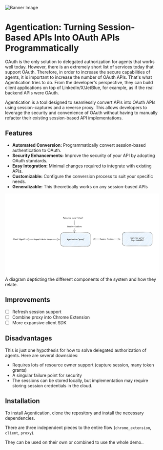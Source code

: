 ![Banner Image](banner.png)

# Agentication: Turning Session-Based APIs Into OAuth APIs Programmatically

OAuth is the only solution to delegated authorization for agents that works well today. However, there is an extremely short list of services today that support OAuth. Therefore, in order to increase the secure capabilities of agents, it is important to increase the number of OAuth APIs. That's what Agentication tries to do. From the developer's perspective, they can build client applications on top of LinkedIn/X/JetBlue, for example, as if the real backend APIs were OAuth.

Agentication is a tool designed to seamlessly convert APIs into OAuth APIs using session-captures and a reverse proxy. This allows developers to leverage the security and convenience of OAuth without having to manually refactor their existing session-based API implementations.

## Features

- **Automated Conversion:** Programmatically convert session-based authentication to OAuth.
- **Security Enhancements:** Improve the security of your API by adopting OAuth standards.
- **Easy Integration:** Minimal changes required to integrate with existing APIs.
- **Customizable:** Configure the conversion process to suit your specific needs.
- **Generalizable:** This theoretically works on any session-based APIs

![Diagram](diagram.png)
A diagram depticting the different components of the system and how they relate.

## Improvements

- [ ] Refresh session support
- [ ] Combine proxy into Chrome Extension
- [ ] More expansive client SDK

## Disadvantages

This is just one hypothesis for how to solve delegated authorization of agents. Here are several downsides:

- Requires lots of resource owner support (capture session, many token grants)
- A singular failure point for security
- The sessions can be stored locally, but implementation may require storing session credentials in the cloud.

## Installation

To install Agentication, clone the repository and install the necessary dependencies.

There are three independent pieces to the entire flow (`chrome_extension`, `client`, `proxy`).

They can be used on their own or combined to use the whole demo..

